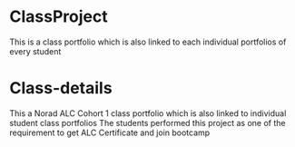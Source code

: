 # ClassProject
This is a class portfolio which is also linked to each individual portfolios of every student

# Class-details
This a Norad ALC Cohort 1 class portfolio which is also linked to individual student class portfolios
The students performed this project as one of the requirement to get ALC Certificate and join bootcamp
>>>>>>> 

